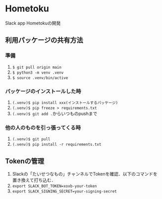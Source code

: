 # Hometoku
Slack app Hometokuの開発

## 利用パッケージの共有方法
### 準備
1. `$ git pull origin main`
2. `$ python3 -m venv .venv`
3. `$ source .venv/bin/active`

### パッケージのインストールした時
1. `(.venv)$ pip install xxx(インストールするパッケージ)`
2. `(.venv)$ pip freeze > requirements.txt`
3. `(.venv)$ git add .`からいつものpushまで

### 他の人のものを引っ張ってくる時
1. `(.venv)$ git pull`
2. `(.venv)$ pip install -r requirements.txt`

## Tokenの管理
1. Slackの「たいせつなもの」チャンネルでTokenを確認．以下のコマンドを置き換えて打ち込む．
2. `export SLACK_BOT_TOKEN=xoxb-your-token`
3. `export SLACK_SIGNING_SECRET=your-signing-secret`
